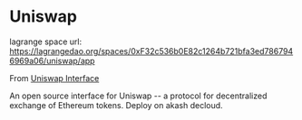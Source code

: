 # Uniswap

lagrange space url: https://lagrangedao.org/spaces/0xF32c536b0E82c1264b721bfa3ed7867946969a06/uniswap/app

From [Uniswap Interface](https://github.com/Uniswap/uniswap-interface)

An open source interface for Uniswap -- a protocol for decentralized exchange of Ethereum tokens.
Deploy on akash decloud.